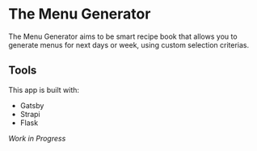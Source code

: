# The Menu Generator

The Menu Generator aims to be smart recipe book that allows you to generate menus for next days or week, using custom selection criterias.

## Tools

This app is built with:
- Gatsby
- Strapi
- Flask

*Work in Progress*
